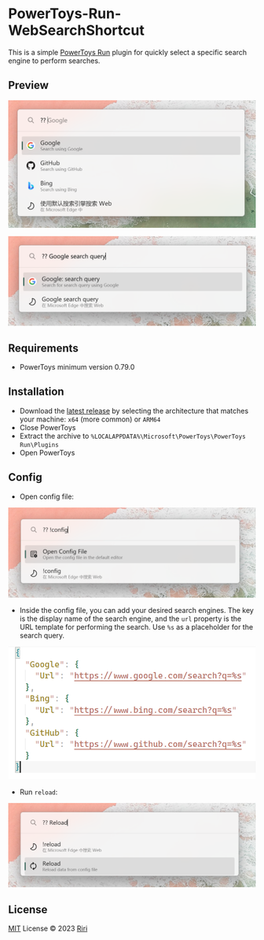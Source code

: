 # PowerToys-Run-WebSearchShortcut

This is a simple [PowerToys Run](https://docs.microsoft.com/en-us/windows/powertoys/run) plugin for quickly select a specific search engine to perform searches.

## Preview

![search-1](./ScreenShots/search-1.png)

![search-2](./ScreenShots/search-2.png)

## Requirements

- PowerToys minimum version 0.79.0

## Installation

- Download the [latest release](https://github.com/Daydreamer-riri/PowerToys-Run-WebSearchShortcut/releases/) by selecting the architecture that matches your machine: `x64` (more common) or `ARM64`
- Close PowerToys
- Extract the archive to `%LOCALAPPDATA%\Microsoft\PowerToys\PowerToys Run\Plugins`
- Open PowerToys

## Config

- Open config file:

![config](./ScreenShots/config.png)

- Inside the config file, you can add your desired search engines. The key is the display name of the search engine, and the `url` property is the URL template for performing the search. Use `%s` as a placeholder for the search query.

![config-file](./ScreenShots/config-file.png)

- Run `reload`:

![reload](./ScreenShots/reload.png)

## License

[MIT](./LICENSE) License © 2023 [Riri](https://github.com/Daydreamer-riri)
